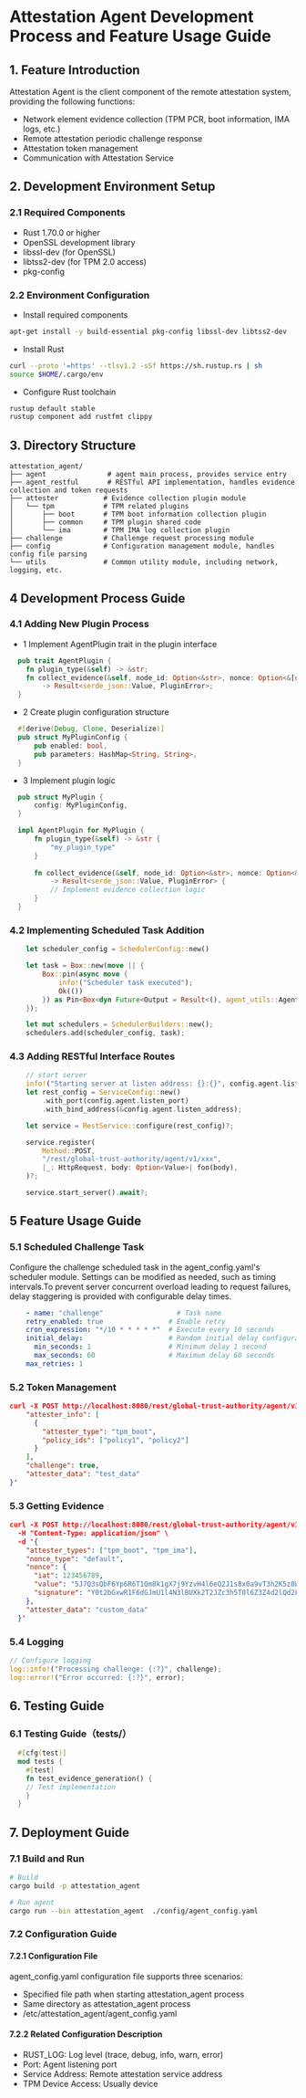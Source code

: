 # Attestation Agent Development Process and Feature Usage Guide

## 1. Feature Introduction
Attestation Agent is the client component of the remote attestation system, providing the following functions:
- Network element evidence collection (TPM PCR, boot information, IMA logs, etc.)
- Remote attestation periodic challenge response
- Attestation token management
- Communication with Attestation Service

## 2. Development Environment Setup

### 2.1 Required Components
- Rust 1.70.0 or higher
- OpenSSL development library
- libssl-dev (for OpenSSL)
- libtss2-dev (for TPM 2.0 access)
- pkg-config

### 2.2 Environment Configuration

- Install required components
```sh
apt-get install -y build-essential pkg-config libssl-dev libtss2-dev
```

- Install Rust
```sh
curl --proto '=https' --tlsv1.2 -sSf https://sh.rustup.rs | sh
source $HOME/.cargo/env
```

- Configure Rust toolchain
```sh
rustup default stable
rustup component add rustfmt clippy
```

## 3. Directory Structure
```plaintext
attestation_agent/
├── agent               # agent main process, provides service entry
├── agent_restful       # RESTful API implementation, handles evidence collection and token requests
├── attester           # Evidence collection plugin module
│   └── tpm            # TPM related plugins
│       ├── boot       # TPM boot information collection plugin
│       ├── common     # TPM plugin shared code
│       └── ima        # TPM IMA log collection plugin
├── challenge          # Challenge request processing module
├── config             # Configuration management module, handles config file parsing
└── utils              # Common utility module, including network, logging, etc.
```

## 4 Development Process Guide

### 4.1 Adding New Plugin Process

- 1 Implement AgentPlugin trait in the plugin interface
```rust
  pub trait AgentPlugin {
    fn plugin_type(&self) -> &str;
    fn collect_evidence(&self, node_id: Option<&str>, nonce: Option<&[u8]>) 
        -> Result<serde_json::Value, PluginError>;
  }
```

- 2 Create plugin configuration structure
```rust
  #[derive(Debug, Clone, Deserialize)]
  pub struct MyPluginConfig {
      pub enabled: bool,
      pub parameters: HashMap<String, String>,
  }
```

- 3 Implement plugin logic
```rust
  pub struct MyPlugin {
      config: MyPluginConfig,
  }

  impl AgentPlugin for MyPlugin {
      fn plugin_type(&self) -> &str {
          "my_plugin_type"
      }
      
      fn collect_evidence(&self, node_id: Option<&str>, nonce: Option<&[u8]>) 
          -> Result<serde_json::Value, PluginError> {
          // Implement evidence collection logic
      }
  }
```

### 4.2 Implementing Scheduled Task Addition
```rust
    let scheduler_config = SchedulerConfig::new()

    let task = Box::new(move || {
        Box::pin(async move {
            info!("Scheduler task executed");
            Ok(())
        }) as Pin<Box<dyn Future<Output = Result<(), agent_utils::AgentError>> + Send>>
    });

    let mut schedulers = SchedulerBuilders::new();
    schedulers.add(scheduler_config, task);
```

### 4.3 Adding RESTful Interface Routes
```rust
    // start server
    info!("Starting server at listen address: {}:{}", config.agent.listen_address, config.agent.listen_port);
    let rest_config = ServiceConfig::new()
        .with_port(config.agent.listen_port)
        .with_bind_address(&config.agent.listen_address);

    let service = RestService::configure(rest_config)?;

    service.register(
        Method::POST,
        "/rest/global-trust-authority/agent/v1/xxx",
        |_: HttpRequest, body: Option<Value>| foo(body),
    )?;

    service.start_server().await?;
```

## 5 Feature Usage Guide

### 5.1 Scheduled Challenge Task
Configure the challenge scheduled task in the agent_config.yaml's scheduler module. Settings can be modified as needed, such as timing intervals.To prevent server concurrent overload leading to request failures, delay staggering is provided with configurable delay times.

```yaml
    - name: "challenge"                  # Task name
    retry_enabled: true                # Enable retry
    cron_expression: "*/10 * * * * *"  # Execute every 10 seconds
    initial_delay:                     # Random initial delay configuration
      min_seconds: 1                   # Minimum delay 1 second
      max_seconds: 60                  # Maximum delay 60 seconds
    max_retries: 1
```

### 5.2 Token Management
```json
curl -X POST http://localhost:8080/rest/global-trust-authority/agent/v1/tokens -d '{
    "attester_info": [
      {
        "attester_type": "tpm_boot",
        "policy_ids": ["policy1", "policy2"]
      }
    ],
    "challenge": true,
    "attester_data": "test_data"
}'
```

### 5.3 Getting Evidence
```json
curl -X POST http://localhost:8080/rest/global-trust-authority/agent/v1/evidences \
  -H "Content-Type: application/json" \
  -d '{
    "attester_types": ["tpm_boot", "tpm_ima"],
    "nonce_type": "default",
    "nonce": {
      "iat": 123456789,
      "value": "5J7Q3sQbF6Yp6R6T1Qm8k1gX7j9YzvH4l6eQ2J1s8x0a9vT3h2K5z8W0u4x9V7n2b1c6e3w0p8m7u5q9t4r3y2z0v1s6d8a5g",
      "signature": "Y0t2bGxwR1F6dGJmU1l4N3lBUXk2T2JZc3h5T0l6Z3Z4d2lQd2F6R0ZyZ3l6Z2V4V2V5d2F0Y3l6a2N6d2p6d2x5d2V6d2s="
    },
    "attester_data": "custom_data"
  }'
```

### 5.4 Logging
```rust
// Configure logging
log::info!("Processing challenge: {:?}", challenge);
log::error!("Error occurred: {:?}", error);
```

## 6. Testing Guide

### 6.1 Testing Guide（tests/）
```rust
  #[cfg(test)]
  mod tests {
    #[test]
    fn test_evidence_generation() {
    // Test implementation
    }
  }
```

## 7. Deployment Guide

### 7.1 Build and Run
```sh
# Build
cargo build -p attestation_agent

# Run agent
cargo run --bin attestation_agent  ./config/agent_config.yaml
```

### 7.2 Configuration Guide

#### 7.2.1 Configuration File
agent_config.yaml configuration file supports three scenarios:

- Specified file path when starting attestation_agent process
- Same directory as attestation_agent process
- /etc/attestation_agent/agent_config.yaml

#### 7.2.2 Related Configuration Description
- RUST_LOG: Log level (trace, debug, info, warn, error)
- Port: Agent listening port
- Service Address: Remote attestation service address
- TPM Device Access: Usually device